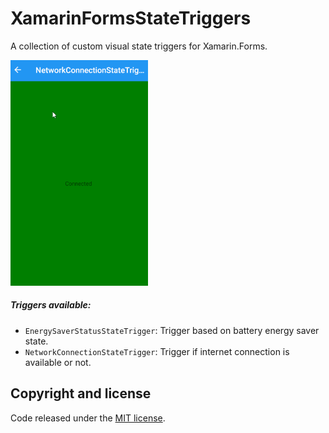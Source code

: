 # XamarinFormsStateTriggers

A collection of custom visual state triggers for Xamarin.Forms.

<img src="images/networkstatetrigger.gif" Width="220" />

##### Triggers available:

- `EnergySaverStatusStateTrigger`: Trigger based on battery energy saver state.
- `NetworkConnectionStateTrigger`: Trigger if internet connection is available or not.
  
## Copyright and license

Code released under the [MIT license](https://opensource.org/licenses/MIT).